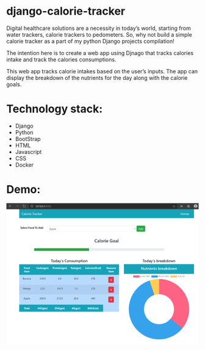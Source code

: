 # django-calorie-tracker
Digital healthcare solutions are a necessity in today’s world, starting from water trackers, calorie trackers to pedometers. So, why not build a simple calorie tracker as a part of my python Django projects compilation!

The intention here is to create a web app using Djnago that tracks calories intake and track the calories consumptions. 

This web app tracks calorie intakes based on the user’s inputs. The app can display the breakdown of the nutrients for the day along with the calorie goals.


# Technology stack:
- Django
- Python 
- BootStrap
- HTML
- Javascript
- CSS
- Docker



# Demo:
![image](./assets/demo/calorie-tracker-preview.png)
